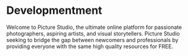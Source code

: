 # Developmentment
Welcome to Picture Studio, the ultimate online platform for passionate photographers, aspiring artists, and visual storytellers. Picture Studio seeking to bridge the gap between newcomers and professionals by providing everyone with the same high quality resources for FREE.


